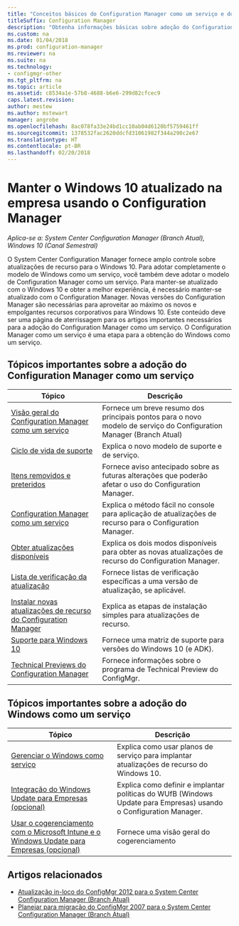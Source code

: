 ```yaml
---
title: "Conceitos básicos do Configuration Manager como um serviço e do Windows como um serviço"
titleSuffix: Configuration Manager
description: "Obtenha informações básicas sobre adoção do Configuration Manager como um serviço para dar suporte ao Windows como um serviço."
ms.custom: na
ms.date: 01/04/2018
ms.prod: configuration-manager
ms.reviewer: na
ms.suite: na
ms.technology:
- configmgr-other
ms.tgt_pltfrm: na
ms.topic: article
ms.assetid: c8534a1e-57b8-4688-b6e6-299d82cfcec9
caps.latest.revision: 
author: mestew
ms.author: mstewart
manager: angrobe
ms.openlocfilehash: 8ac078fa33e24bd1cc10ab04d6120bf5759461ff
ms.sourcegitcommit: 1378532fac2620ddcfd31061982f344a290c2e67
ms.translationtype: HT
ms.contentlocale: pt-BR
ms.lasthandoff: 02/20/2018
---
```

# <a name="keep-windows-10-up-to-date-in-the-enterprise-using-configuration-manager"></a>Manter o Windows 10 atualizado na empresa usando o Configuration Manager

*Aplica-se a: System Center Configuration Manager (Branch Atual), Windows 10 (Canal Semestral)*

O System Center Configuration Manager fornece amplo controle sobre atualizações de recurso para o Windows 10. Para adotar completamente o modelo de Windows como um serviço, você também deve adotar o modelo de Configuration Manager como um serviço. Para manter-se atualizado com o Windows 10 e obter a melhor experiência, é necessário manter-se atualizado com o Configuration Manager. Novas versões do Configuration Manager são necessárias para aproveitar ao máximo os novos e empolgantes recursos corporativos para Windows 10. Este conteúdo deve ser uma página de aterrissagem para os artigos importantes necessários para a adoção do Configuration Manager como um serviço. O Configuration Manager como um serviço é uma etapa para a obtenção do Windows como um serviço.

## <a name="key-topics-about-adopting-configuration-manager-as-a-service"></a>Tópicos importantes sobre a adoção do Configuration Manager como um serviço

| Tópico        | Descrição          | 
| ------------- |-------------|
|[Visão geral do Configuration Manager como um serviço](/sccm/core/plan-design/changes/whats-new-incremental-versions)|Fornece um breve resumo dos principais pontos para o novo modelo de serviço do Configuration Manager (Branch Atual)|
|[Ciclo de vida de suporte](/sccm/core/servers/manage/current-branch-versions-supported)|Explica o novo modelo de suporte e de serviço.|
|[Itens removidos e preteridos](/sccm//core/plan-design/changes/deprecated/removed-and-deprecated)|Fornece aviso antecipado sobre as futuras alterações que poderão afetar o uso do Configuration Manager.|
|[Configuration Manager como um serviço](/sccm/core/servers/manage/updates)|Explica o método fácil no console para aplicação de atualizações de recurso para o Configuration Manager.|
|[Obter atualizações disponíveis](/sccm/core/servers/manage/install-in-console-updates#get-available-updates)|Explica os dois modos disponíveis para obter as novas atualizações de recurso do Configuration Manager.|
|[Lista de verificação da atualização](/sccm/core/servers/manage/install-in-console-updates#bkmk_beforeinstall)|Fornece listas de verificação específicas a uma versão de atualização, se aplicável.| 
|[Instalar novas atualizações de recurso do Configuration Manager](/sccm/core/servers/manage/install-in-console-updates#bkmk_install)|Explica as etapas de instalação simples para atualizações de recurso.|
|[Suporte para Windows 10](/sccm/core/plan-design/configs/support-for-windows-10)|Fornece uma matriz de suporte para versões do Windows 10 (e ADK).|
|[Technical Previews do Configuration Manager](/sccm/core/get-started/technical-preview)|Fornece informações sobre o programa de Technical Preview do ConfigMgr.|


## <a name="key-topics-about-adopting-windows-as-a-service"></a>Tópicos importantes sobre a adoção do Windows como um serviço
| Tópico        | Descrição          | 
| ------------- |-------------|
|[Gerenciar o Windows como serviço](/sccm/osd/deploy-use/manage-windows-as-a-service)|Explica como usar planos de serviço para implantar atualizações de recurso do Windows 10.|
|[Integração do Windows Update para Empresas (opcional)](/sccm/sum/deploy-use/integrate-windows-update-for-business-windows-10)|Explica como definir e implantar políticas do WUfB (Windows Update para Empresas) usando o Configuration Manager.|
|[Usar o cogerenciamento com o Microsoft Intune e o Windows Update para Empresas (opcional)](/sccm/core/clients/manage/co-management-overview)|Fornece uma visão geral do cogerenciamento| 


## <a name="related-articles"></a>Artigos relacionados

- [Atualização in-loco do ConfigMgr 2012 para o System Center Configuration Manager (Branch Atual)](/sccm/core/servers/deploy/install/upgrade-to-configuration-manager)
- [Planejar para migração do ConfigMgr 2007 para o System Center Configuration Manager (Branch Atual)](/sccm/core/migration/planning-for-migration)